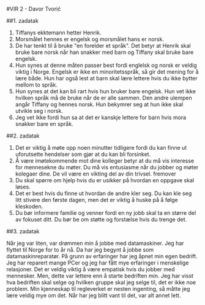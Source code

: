 #VIR 2 - Davor Tvorić

##1. zadatak

1. Tiffanys ekktemann hetter Henrik.
2. Morsmålet hennes er engelsk og morsmålet hans er norsk.
3. De har tenkt til å bruke "en forelder et språk". Det betyr at Henrik skal bruke bare norsk når han snakker med barn og Tiffany skal bruke bare engelsk.
4. Hun synes at denne måten passer best fordi englelsk og norsk er veldig viktig i Norge. Engelsk er ikke en minoritetsspråk, så gir det mening for å lære både. Hun har også lest at barn skal lære lettere hvis du ikke bytter mellom to språk.
5. Hun synes at det kan bli rart hvis hun bruker bare engelsk. Hun vet ikke hvilken språk må de bruke når de er alle sammen. Den andre ulempen angår Tiffany og hennes norsk. Hun bekymrer seg at hun ikke skal utvikle seg i norsk.
6. Jeg vet ikke fordi hun sa at det er kanskje lettere for barn hvis mora snakker bare en språk.
 
##2. zadatak

1. Det er viktig å møte opp noen minutter tidligere fordi du kan finne ut uforutsette hendelser som gjør at du kan bli forsinket.
2. Å være imøtekommende mot dine kolleger betyr at du må vis interesse for mennesekne du møter. Du må vis entusiasme når du jobber og møter kolegaer dine. De vil være en vikting del av din trivsel. fremover
3. Du skal spørre om hjelp hvis du er usikker på hvordan en oppgave skal løses.
4. Det er best hvis du finne ut hvordan de andre kler seg. Du kan kle seg litt stivere den første dagen, men det er viktig å huske på å følge kleskoden.
5. Du bør informere familie og venner fordi en ny jobb skal ta en større del av fokuset ditt. Du bør be om støtte og forstælse hvis du trenge det.

##3. zadatak

Når jeg var liten, var drømmen min å jobbe med datamaskiner. Jeg har flyttet til Norge for to år nå. Da har jeg begynt å jobbe som datamaskinreparatør. På grunn av erfaringer har jeg åpnet min egen bedrift. Jeg har reparert mange PCer og jeg har fått mye erfaringer i menskelige relasjoner. Det er veldig viktig å være empatisk hvis du jobber med mennesker. Men, dette var lettere enn å starte bedriften min. Jeg har visst hva bedriften skal selge og hvilken gruppe skal jeg selge til, det er ikke noe problem. Min kjenneskap til regleverket er nesten ingenting, så måtte jeg lære veldig mye om det. Når har jeg blitt vant til det, var alt annet lett.